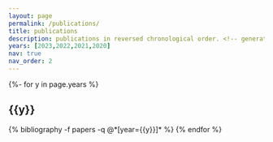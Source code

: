 ```yaml
---
layout: page
permalink: /publications/
title: publications
description: publications in reversed chronological order. <!-- generated by jekyll-scholar. -->
years: [2023,2022,2021,2020]
nav: true
nav_order: 2
---
```

<!-- _pages/publications.md -->
<div class="publications">

{%- for y in page.years %}
  <h2 class="year">{{y}}</h2>
  {% bibliography -f papers -q @*[year={{y}}]* %}
{% endfor %}

</div>
